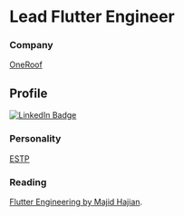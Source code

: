 # Lead Flutter Engineer

### Company
[OneRoof](https://www.oneroofapp.com/)

## Profile
[![LinkedIn Badge](https://img.shields.io/badge/LinkedIn-Profile-informational?style=flat&logo=linkedin&logoColor=white&color=0D76A8)](https://www.linkedin.com/in/jan-stepien-developer/)

### Personality
[ESTP](https://www.16personalities.com/estp-personality)

### Reading
[Flutter Engineering by Majid Hajian]([https://www.mobileatscale.com/](https://www.amazon.com/Flutter-Engineering-Majid-Hajian/dp/B0CSPN31J6)).
